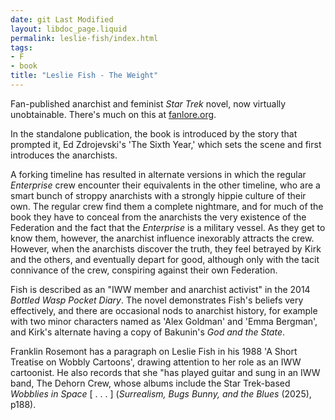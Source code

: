 ```yaml
---
date: git Last Modified
layout: libdoc_page.liquid
permalink: leslie-fish/index.html
tags:
- F
- book
title: "Leslie Fish - The Weight"
---
```


Fan-published anarchist and feminist _Star Trek_ novel,  now virtually unobtainable. There's much on this at <a href="https://fanlore.org/wiki/The_Weight_Collected">fanlore.org</a>. 

In the standalone publication, the book is introduced by the story that prompted it, Ed Zdrojevski's 'The Sixth Year,' which sets the scene and first introduces the anarchists.

A forking timeline has resulted in alternate versions in which the regular _Enterprise_ crew encounter their equivalents in the other timeline, who are a smart bunch of stroppy anarchists with a strongly hippie culture of their own. The regular crew find them a complete nightmare, and for much of the book they have to conceal from the anarchists the very existence of the Federation and the fact that the _Enterprise_ is a military vessel. As they get to know them, however, the anarchist influence inexorably attracts the crew. However, when the anarchists discover the truth, they feel betrayed by Kirk and the others, and eventually depart for good, although only with the tacit connivance of the crew, conspiring against their own Federation.

Fish is described as an "IWW member and anarchist activist" in the 2014 _Bottled Wasp Pocket Diary_. The novel demonstrates Fish's beliefs very effectively, and there are occasional nods to anarchist history, for example with two minor characters named as 'Alex Goldman' and 'Emma Bergman', and Kirk's alternate having a copy of Bakunin's _God and the State_.

Franklin Rosemont has a paragraph on Leslie Fish in his 1988 'A Short Treatise on Wobbly Cartoons', drawing attention to her role as an IWW cartoonist. He also records that she "has played guitar and sung in an IWW band, The Dehorn Crew, whose albums include the Star Trek-based _Wobblies in Space_ [ . . . ] (_Surrealism, Bugs Bunny, and the Blues_ (2025), p188).